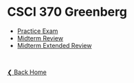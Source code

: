 # CSCI 370 Greenberg

- [Practice Exam](./documents/example-exam)
- [Midterm Review](./documents/midterm-review)
- [Midterm Extended Review](./documents/midterm-review-extended)

&nbsp;

[❮ Back Home](../)
